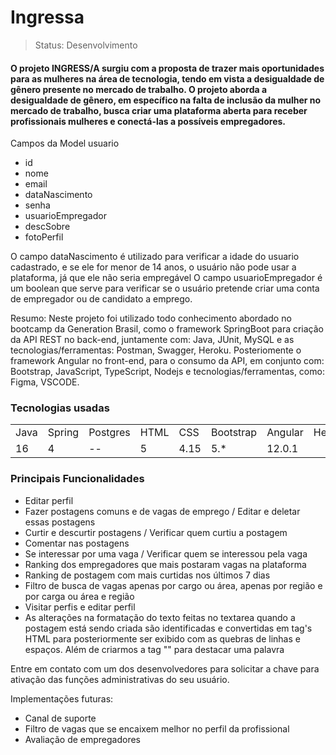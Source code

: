 <h1>Ingressa</h1>

>Status: Desenvolvimento

<h4>O projeto INGRESS/A surgiu com a proposta de trazer mais oportunidades para as mulheres na área de tecnologia, tendo em 
vista a desigualdade de gênero presente no mercado de trabalho.
O projeto aborda a desigualdade de gênero, em específico na falta de inclusão da mulher no mercado de trabalho, busca 
criar uma plataforma aberta para receber profissionais mulheres e conectá-las a possíveis empregadores.</h4>

Campos da Model usuario

+ id
+ nome
+ email
+ dataNascimento
+ senha
+ usuarioEmpregador
+ descSobre
+ fotoPerfil

O campo dataNascimento é utilizado para verificar a idade do usuario cadastrado, e se ele for menor de 14 anos, o usuário não pode
usar a plataforma, já que ele não seria empregável
O campo usuarioEmpregador é um boolean que serve para verificar se o usuário pretende criar uma conta de empregador ou de candidato
a emprego.

Resumo:
Neste projeto foi utilizado todo conhecimento abordado no bootcamp da Generation Brasil, como o framework SpringBoot para criação da API REST no back-end, juntamente com: Java, JUnit, MySQL e as tecnologias/ferramentas: Postman, Swagger, Heroku. Posteriomente o framework Angular no front-end, para o consumo da API, em conjunto com: Bootstrap, JavaScript, TypeScript, Nodejs e tecnologias/ferramentas, como: Figma, VSCODE.

<h3>Tecnologias usadas</h3>

<table>
	<tr>
		<td>Java</td>
		<td>Spring</td>
		<td>Postgres</td>
		<td>HTML</td>
		<td>CSS</td>
		<td>Bootstrap</td>
		<td>Angular</td>
    <td>Heroku</td>
  </tr>
	<tr>
		<td>16</td>
		<td>4</td>
		<td>--</td>
		<td>5</td>
		<td>4.15</td>
		<td>5.*</td>
		<td>12.0.1</td>
	</tr>
</table>

<h3>Principais Funcionalidades</h3>

<ul>
  <li>Editar perfil</li>
  <li>Fazer postagens comuns e de vagas de emprego / Editar e deletar essas postagens</li>
  <li>Curtir e descurtir postagens / Verificar quem curtiu a postagem</li>
  <li>Comentar nas postagens</li>
  <li>Se interessar por uma vaga / Verificar quem se interessou pela vaga</li>
  <li>Ranking dos empregadores que mais postaram vagas na plataforma</li>
  <li>Ranking de postagem com mais curtidas nos últimos 7 dias</li>
  <li>Filtro de busca de vagas apenas por cargo ou área, apenas por região e por carga ou área e região</li>
  <li>Visitar perfis e editar perfil</li>
  <li>As alterações na formatação do texto feitas no textarea quando a postagem está sendo criada são identificadas e convertidas em tag's HTML para posteriormente ser exibido com as quebras de linhas e espaços. Além de criarmos a tag "<d></d>" para destacar uma palavra</li>
</ul>

Entre em contato com um dos desenvolvedores para solicitar a chave para ativação das funções administrativas do seu usuário.





Implementações futuras:

+ Canal de suporte
+ Filtro de vagas que se encaixem melhor no perfil da profissional
+ Avaliação de empregadores
